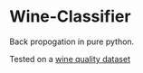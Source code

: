 # Wine-Classifier

Back propogation in pure python.

Tested on a [wine quality dataset](https://archive.ics.uci.edu/ml/datasets/Wine+Quality)

